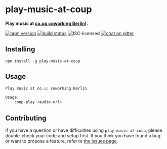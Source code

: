 # play-music-at-coup

**Play music at [co.up coworking Berlin](http://co-up.de/)).**

[![npm version](https://img.shields.io/npm/v/play-music-at-coup.svg)](https://www.npmjs.com/package/play-music-at-coup)
[![build status](https://api.travis-ci.org/derhuerst/play-music-at-coup.svg?branch=master)](https://travis-ci.org/derhuerst/play-music-at-coup)
![ISC-licensed](https://img.shields.io/github/license/derhuerst/play-music-at-coup.svg)
[![chat on gitter](https://badges.gitter.im/derhuerst.svg)](https://gitter.im/derhuerst)


## Installing

```shell
npm install -g play-music-at-coup
```


## Usage

```js
Play music at co.up coworking Berlin.

Usage:
	coup-play <audio-url>
```


## Contributing

If you have a question or have difficulties using `play-music-at-coup`, please double-check your code and setup first. If you think you have found a bug or want to propose a feature, refer to [the issues page](https://github.com/derhuerst/play-music-at-coup/issues).
